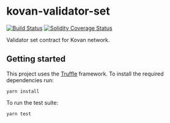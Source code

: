 # kovan-validator-set

[![Build Status][travis-image]][travis-url]
[![Solidity Coverage Status][coveralls-image]][coveralls-url]

[travis-image]: https://travis-ci.org/parity-contracts/kovan-validator-set.svg?branch=master
[travis-url]: https://travis-ci.org/parity-contracts/kovan-validator-set
[coveralls-image]: https://coveralls.io/repos/github/parity-contracts/kovan-validator-set/badge.svg?branch=master
[coveralls-url]: https://coveralls.io/github/parity-contracts/kovan-validator-set?branch=master

Validator set contract for Kovan network.

## Getting started

This project uses the [Truffle](http://truffleframework.com/) framework. To install the required
dependencies run:

```
yarn install
```

To run the test suite:

```
yarn test
```
